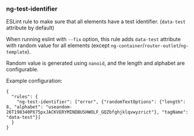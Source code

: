 ### ng-test-identifier

ESLint rule to make sure that all elements have a test identifier. (`data-test` attribute by default)

When running eslint with `--fix` option, this rule adds `data-test` attribute with random value for all elements (except `ng-container`/`router-outlet`/`ng-template`).

Random value is generated using `nanoid`, and the length and alphabet are configurable.

Example configuration:
```
{
  "rules": {
    "ng-test-identifier": ["error", {"randomTextOptions": {"length": 8, "alphabet": "useandom-26T198340PX75pxJACKVERYMINDBUSHWOLF_GQZbfghjklqvwyzrict"}, "tagName": "data-test"}]
  }
}
```

